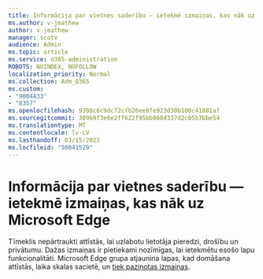 ```yaml
---
title: Informācija par vietnes saderību — ietekmē izmaiņas, kas nāk uz Microsoft Edge
ms.author: v-jmathew
author: v-jmathew
manager: scotv
audience: Admin
ms.topic: article
ms.service: o365-administration
ROBOTS: NOINDEX, NOFOLLOW
localization_priority: Normal
ms.collection: Adm_O365
ms.custom:
- "9004433"
- "8357"
ms.openlocfilehash: 9398c6c9dc72cfb26ee8fe923d30b100c41881af
ms.sourcegitcommit: 309b9f3e6e2ff622f95bb860d337d2c05b7bbe54
ms.translationtype: MT
ms.contentlocale: lv-LV
ms.lasthandoff: 03/15/2021
ms.locfileid: "50841529"
---
```

# <a name="learn-about-site-compatibility-affecting-changes-coming-to-microsoft-edge"></a>Informācija par vietnes saderību — ietekmē izmaiņas, kas nāk uz Microsoft Edge

Tīmeklis nepārtraukti attīstās, lai uzlabotu lietotāja pieredzi, drošību un privātumu. Dažas izmaiņas ir pietiekami nozīmīgas, lai ietekmētu esošo lapu funkcionalitāti. Microsoft Edge grupa atjaunina lapas, kad domāšana attīstās, laika skalas sacietē, un [tiek paziņotas izmaiņas](https://go.microsoft.com/fwlink/?linkid=2135534).
